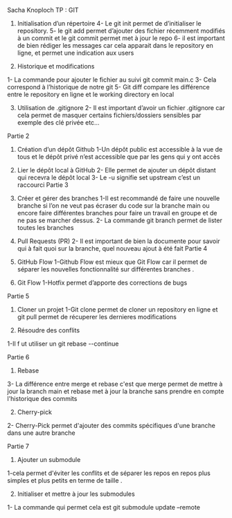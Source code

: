Sacha Knoploch
TP : GIT

1.	Initialisation d’un répertoire
4- Le git init permet de d’initialiser le repository.
5- le git add permet d’ajouter des fichier récemment modifiés à un commit et le git commit permet met à jour le repo
6- il est important de bien rédiger les messages car cela apparait dans le repository en ligne, et permet une indication aux users

2.	Historique et modifications

1- La commande pour ajouter le fichier au suivi git commit main.c
3- Cela correspond à l’historique de notre git
5- Git diff compare les différence entre le repository en ligne et le working directory en local

3.	Utilisation de .gitignore
2- Il est important d’avoir un fichier .gitignore car cela permet de masquer certains fichiers/dossiers sensibles par exemple des clé privée etc…

Partie 2
1.	Création d’un dépôt Github
1-Un dépôt public est accessible à la vue de tous et le dépôt privé n’est accessible que par les gens qui y ont accès
2.	Lier le dépôt local à GitHub
2- Elle permet de ajouter un dépôt distant  qui recevra le dépôt local 
3- Le -u signifie set upstream c’est un raccourci
Partie 3
1.	Créer et gérer des branches
1-Il est recommandé de faire une nouvelle branche si l’on ne veut pas écraser du code sur la branche main ou encore faire différentes branches pour faire un travail en groupe et de ne pas se marcher dessus.
2- La commande git branch permet de lister toutes les branches

2.	Pull Requests (PR)
2- Il est important de bien la documente pour savoir qui à fait quoi sur la branche, quel nouveau ajout à été fait
Partie 4 
1.	 GitHub Flow
1-Github Flow est mieux que Git Flow car il permet de séparer les nouvelles fonctionnalité sur différentes branches .

2.	Git Flow
1-Hotfix permet d’apporte des corrections de bugs

Partie 5

1.	Cloner un projet
1-Git clone permet de cloner un repository en ligne et git pull permet de récuperer les dernieres modifications

2. Résoudre des conflits

1-Il f  ut utiliser un git rebase --continue


Partie 6 

1. Rebase

3- La différence entre merge et rebase c'est que merge permet de mettre à jour la branch main et rebase met à jour la branche sans prendre en compte l'historique des commits

2. Cherry-pick

2- Cherry-Pick permet d'ajouter des commits spécifiques d'une branche dans une autre branche

Partie 7

1. Ajouter un submodule

1-cela permet d'éviter les conflits et de séparer les repos en repos plus simples et plus petits en terme de taille .

2. Initialiser et mettre à jour les submodules

1- La commande qui permet cela est git submodule update –remote








 


